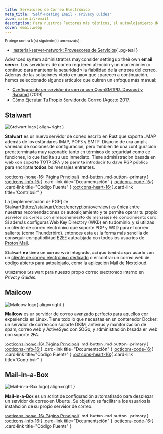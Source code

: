 ```yaml
---
title: Servidores de Correo Electrónico
meta_title: "Self-Hosting Email - Privacy Guides"
icon: material/email
description: Para nuestros lectores más técnicos, el autoalojamiento de tu propio correo electrónico puede proporcionar garantías adicionales de privacidad al tener el máximo control sobre tus datos.
cover: email.webp
---
```


<small>Protege contra la(s) siguiente(s) amenaza(s):</small>

- [:material-server-network: Proveedores de Servicios](../basics/common-threats.md#privacy-from-service-providers){ .pg-teal }

Advanced system administrators may consider setting up their own **email server**. Los servidores de correo requieren atención y un mantenimiento continuo para mantener la seguridad y la fiabilidad de la entrega del correo. Además de las soluciones «todo en uno» que aparecen a continuación, hemos seleccionado algunos artículos que cubren un enfoque más manual:

- [Configurando un servidor de correo con OpenSMTPD, Dovecot y Rspamd](https://poolp.org/posts/2019-09-14/setting-up-a-mail-server-with-opensmtpd-dovecot-and-rspamd) (2019)
- [Cómo Ejecutar Tu Propio Servidor de Correo](https://www.c0ffee.net/blog/mail-server-guide) (Agosto 2017)

## Stalwart

<div class="admonition recommendation" markdown>

![Stalwart logo](../assets/img/self-hosting/stalwart.svg){ align=right }

**Stalwart** es un nuevo servidor de correo escrito en Rust que soporta JMAP además de los estándares IMAP, POP3 y SMTP. Dispone de una amplia variedad de opciones de configuración, pero también de una configuración predeterminada muy razonable tanto en términos de seguridad como de funciones, lo que facilita su uso inmediato. Tiene administración basada en web con soporte TOTP 2FA y te permite introducir tu clave PGP pública para encriptar **todos** los mensajes entrantes.

[:octicons-home-16: Página Principal](https://stalw.art){ .md-button .md-button--primary }
[:octicons-info-16:](https://stalw.art/docs/get-started){ .card-link title="Documentación" }
[:octicons-code-16:](https://github.com/stalwartlabs){ .card-link title="Código Fuente" }
[:octicons-heart-16:](https://github.com/sponsors/stalwartlabs){ .card-link title="Contribuir" }

</div>

La [implementación de PGP] de Stalwart(https://stalw.art/docs/encryption/overview) es única entre nuestras recomendaciones de autoalojamiento y te permite operar tu propio servidor de correo con almacenamiento de mensajes de conocimiento cero. Si además configuras Web Key Directory (WKD) en tu dominio, y si utilizas un cliente de correo electrónico que soporte PGP y WKD para el correo saliente (como Thunderbird), entonces esta es la forma más sencilla de conseguir compatibilidad E2EE autoalojada con todos los usuarios de [Proton Mail](../email.md#proton-mail).

Stalwart **no** tiene un correo web integrado, así que tendrás que usarlo con un [cliente de correo electrónico dedicado](../email-clients.md) o encontrar un correo web de código abierto para autoalojarlo, como la aplicación Mail de Nextcloud.

Utilizamos Stalwart para nuestro propio correo electrónico interno en _Privacy Guides_.

## Mailcow

<div class="admonition recommendation" markdown>

![Mailcow logo](../assets/img/self-hosting/mailcow.svg){ align=right }

**Mailcow** es un servidor de correo avanzado perfecto para aquellos con experiencia en Linux. Tiene todo lo que necesitas en un contenedor Docker: un servidor de correo con soporte DKIM, antivirus y monitorización de spam, correo web y ActiveSync con SOGo, y administración basada en web con soporte 2FA.

[:octicons-home-16: Página Principal](https://mailcow.email){ .md-button .md-button--primary }
[:octicons-info-16:](https://docs.mailcow.email){ .card-link title="Documentación" }
[:octicons-code-16:](https://github.com/mailcow/mailcow-dockerized){ .card-link title="Código Fuente" }
[:octicons-heart-16:](https://servercow.de/mailcow?lang=en#sal){ .card-link title="Contribuir" }

</div>

## Mail-in-a-Box

<div class="admonition recommendation" markdown>

![Mail-in-a-Box logo](../assets/img/self-hosting/mail-in-a-box.svg){ align=right }

**Mail-in-a-Box** es un script de configuración automatizado para desplegar un servidor de correo en Ubuntu. Su objetivo es facilitar a los usuarios la instalación de su propio servidor de correo.

[:octicons-home-16: Página Principal](https://mailinabox.email){ .md-button .md-button--primary }
[:octicons-info-16:](https://mailinabox.email/guide.html){ .card-link title="Documentación" }
[:octicons-code-16:](https://github.com/mail-in-a-box/mailinabox){ .card-link title="Código Fuente" }

</div>
